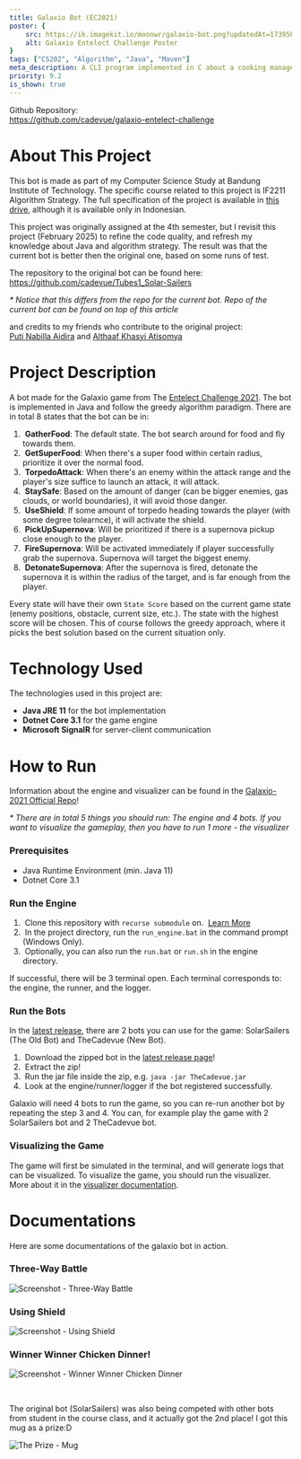 ```yaml
---
title: Galaxio Bot (EC2021)
poster: {
    src: https://ik.imagekit.io/moonwr/galaxio-bot.png?updatedAt=1739506601010&,
    alt: Galaxio Entelect Challenge Poster
}
tags: ["CS202", "Algorithm", "Java", "Maven"]
meta_description: A CLI program implemented in C about a cooking management game! Player can move inside a map and interact with the environment, such as buying ingredients and cooking food. This game has no win condition. This is just simulation that focus on implementation of basic data structure and algorithm. Addin Munawwar (Cadevue).
priority: 9.2
is_shown: true
---
```


Github Repository: <br>
https://github.com/cadevue/galaxio-entelect-challenge
<br>

# About This Project 
This bot is made as part of my Computer Science Study at Bandung Institute of Technology. The specific course related to this project is IF2211 Algorithm Strategy. The full specification of the project is available in [this drive](https://drive.google.com/file/d/1PSvUfA-midfWCeD8EBhRFqpBACDkW7Hw/view?usp=sharing), although it is available only in Indonesian.

This project was originally assigned at the 4th semester, but I revisit this project (February 2025) to refine the code quality, and refresh my knowledge about Java and algorithm strategy. The result was that the current bot is better then the original one, based on some runs of test.

The repository to the original bot can be found here:<br>
https://github.com/cadevue/Tubes1_Solar-Sailers

*\* Notice that this differs from the repo for the current bot. Repo of the current bot can be found on top of this article*

and credits to my friends who contribute to the original project:<br>
[Puti Nabilla Aidira](https://github.com/Putinabillaa) and [Althaaf Khasyi Atisomya](https://github.com/althaafka)

# Project Description 
A bot made for the Galaxio game from The [Entelect Challenge 2021](https://github.com/EntelectChallenge/2021-Galaxio). The bot is implemented in Java and follow the greedy algorithm paradigm. There are in total 8 states that the bot can be in:

1. &nbsp;**GatherFood**: The default state. The bot search around for food and fly towards them.
2. &nbsp;**GetSuperFood**: When there's a super food within certain radius, prioritize it over the normal food.
3. &nbsp;**TorpedoAttack**: When there's an enemy within the attack range and the player's size suffice to launch an attack, it will attack.
4. &nbsp;**StaySafe**: Based on the amount of danger (can be bigger enemies, gas clouds, or world boundaries), it will avoid those danger.
5. &nbsp;**UseShield**: If some amount of torpedo heading towards the player (with some degree tolearnce), it will activate the shield.
6. &nbsp;**PickUpSupernova**: Will be prioritized if there is a supernova pickup close enough to the player.
7. &nbsp;**FireSupernova**: Will be activated immediately if player successfully grab the supernova. Supernova will target the biggest enemy.
8. &nbsp;**DetonateSupernova**: After the supernova is fired, detonate the supernova it is within the radius of the target, and is far enough from the player.

Every state will have their own `State Score` based on the current game state (enemy positions, obstacle, current size, etc.). The state with the highest score will be chosen. This of course follows the greedy approach, where it picks the best solution based on the current situation only.

# Technology Used
The technologies used in this project are:
- **Java JRE 11** for the bot implementation
- **Dotnet Core 3.1** for the game engine
- **Microsoft SignalR** for server-client communication

# How to Run
Information about the engine and visualizer can be found in the [Galaxio-2021 Official Repo](https://github.com/EntelectChallenge/2021-Galaxio)!

*\* There are in total 5 things you should run: The engine and 4 bots. If you want to visualize the gameplay, then you have to run 1 more - the visualizer* 

### Prerequisites
- Java Runtime Environment (min. Java 11)
- Dotnet Core 3.1

### Run the Engine
1. &nbsp;Clone this repository with `recurse submodule` on. &nbsp;[Learn More](https://git-scm.com/book/en/v2/Git-Tools-Submodules)
2. &nbsp;In the project directory, run the `run_engine.bat` in the command prompt (Windows Only). 
3. &nbsp;Optionally, you can also run the `run.bat` or `run.sh` in the engine directory.

If successful, there will be 3 terminal open. Each terminal corresponds to: the engine, the runner, and the logger.

### Run the Bots
In the [latest release](https://github.com/cadevue/galaxio-entelect-challenge/releases/tag/v1.0.0), there are 2 bots you can use for the game: SolarSailers (The Old Bot) and TheCadevue (New Bot).

1. &nbsp;Download the zipped bot in the [latest release page](https://github.com/cadevue/galaxio-entelect-challenge/releases/tag/v1.0.0)!
2. &nbsp;Extract the zip!
3. &nbsp;Run the jar file inside the zip, e.g. `java -jar TheCadevue.jar`
4. &nbsp;Look at the engine/runner/logger if the bot registered successfully.

Galaxio will need 4 bots to run the game, so you can re-run another bot by repeating the step 3 and 4. You can, for example play the game with 2 SolarSailers bot and 2 TheCadevue bot.

### Visualizing the Game
The game will first be simulated in the terminal, and will generate logs that can be visualized. To visualize the game, you should run the visualizer. More about it in the [visualizer documentation](https://github.com/cadevue/galaxio-entelect-challenge-engine/blob/master/visualiser/README.md).

# Documentations
Here are some documentations of the galaxio bot in action.
### Three-Way Battle
![Screenshot - Three-Way Battle](../../assets/project/galaxio-bot/battle02.png)

### Using Shield
![Screenshot - Using Shield](../../assets/project/galaxio-bot/battle01.png)

### Winner Winner Chicken Dinner!
![Screenshot - Winner Winner Chicken Dinner](../../assets/project/galaxio-bot/winner.png)

<br>

The original bot (SolarSailers) was also being competed with other bots from student in the course class, and it actually got the 2️nd place! I got this mug as a prize:D
<br>

![The Prize - Mug](../../assets/project/galaxio-bot/mug.png)